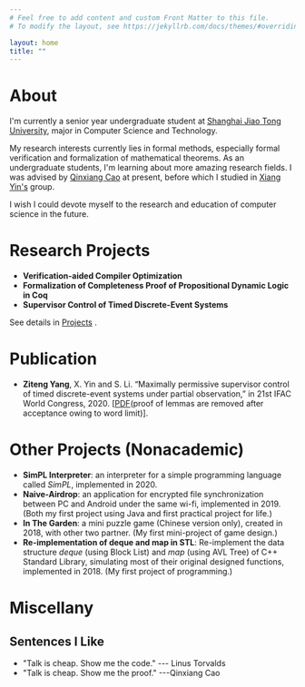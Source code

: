 ```yaml
---
# Feel free to add content and custom Front Matter to this file.
# To modify the layout, see https://jekyllrb.com/docs/themes/#overriding-theme-defaults

layout: home
title: ""
---
```


# **About**

I'm currently a senior year undergraduate student at [Shanghai Jiao Tong University](https://www.sjtu.edu.cn/), major in Computer Science and Technology. 

My research interests currently lies in formal methods, especially formal verification  and formalization of mathematical theorems. As an undergraduate students, I'm learning about more amazing research fields. I was advised by [Qinxiang Cao](http://jhc.sjtu.edu.cn/people/members/qinxiang-cao.html) at present, before which I studied in [Xiang Yin's](http://xiangyin.sjtu.edu.cn/) group.

I wish I could devote myself to the research and education of computer science in the future.



# **Research Projects**

- **Verification-aided Compiler Optimization**
- **Formalization of Completeness Proof of Propositional Dynamic Logic in Coq**
- **Supervisor Control of Timed Discrete-Event Systems**



See details in [Projects](/project/) .



# **Publication**

- **Ziteng Yang**, X. Yin and S. Li. “Maximally permissive supervisor control of timed discrete-event systems under partial observation,” in 21st IFAC World Congress, 2020. [[PDF](./papers/IFAC2020-Final.pdf)(proof of lemmas are removed after acceptance owing to word limit)]. 



# **Other Projects** (Nonacademic)



- **SimPL Interpreter**: an interpreter for a simple programming language called *SimPL*, implemented in 2020.
- **Naive-Airdrop**: an application for encrypted file synchronization between PC and Android under the same wi-fi, implemented in 2019.  (Both my first project using Java and first practical project for life.)
- **In The Garden**: a mini puzzle game (Chinese version only), created in 2018, with other two partner. (My first mini-project of game design.)
- **Re-implementation of deque and map in STL**: Re-implement the data structure *deque* (using Block List) and *map* (using AVL Tree) of C++ Standard Library, simulating most of their original designed functions, implemented in 2018. (My first project of programming.)





# **Miscellany**

## Sentences I Like

- "Talk is cheap. Show me the code." --- Linus Torvalds
- "Talk is cheap. Show me the proof." ---Qinxiang Cao



